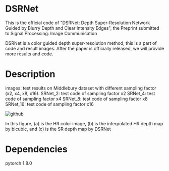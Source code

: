 # DSRNet

This is the official code of "DSRNet: Depth Super-Resolution Network Guided by Blurry Depth and Clear Intensity Edges", 
the Preprint submitted to Signal Processing: Image Communication

DSRNet is a color guided depth super-resolution method, this is a part of code and result images. 
After the paper is officially released, we will provide more results and code.

# Description

images: test results on Middlebury dataset with different sampling factor (x2, x4, x8, x16).
SRNet_2: test code of sampling factor x2
SRNet_4: test code of sampling factor x4
SRNet_8: test code of sampling factor x8
SRNet_16: test code of sampling factor x16

![github](https://user-images.githubusercontent.com/55533905/222022366-14e3ac86-c1b3-4be9-9070-f8e0d8140f44.png)

In this figure, (a) is the HR color image, (b) is the interpolated HR depth map by bicubic, and (c) is the SR depth map by DSRNet

# Dependencies

pytorch 1.8.0

